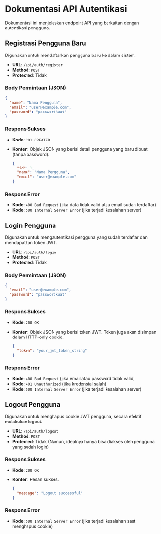 # Dokumentasi API Autentikasi

Dokumentasi ini menjelaskan endpoint API yang berkaitan dengan autentikasi pengguna.

## Registrasi Pengguna Baru

Digunakan untuk mendaftarkan pengguna baru ke dalam sistem.

- **URL**: `/api/auth/register`
- **Method**: `POST`
- **Protected**: Tidak

### Body Permintaan (JSON)

```json
{
  "name": "Nama Pengguna",
  "email": "user@example.com",
  "password": "passwordkuat"
}
```

### Respons Sukses

- **Kode**: `201 CREATED`
- **Konten**: Objek JSON yang berisi detail pengguna yang baru dibuat (tanpa password).

  ```json
  {
    "id": 1,
    "name": "Nama Pengguna",
    "email": "user@example.com"
  }
  ```

### Respons Error

- **Kode**: `400 Bad Request` (jika data tidak valid atau email sudah terdaftar)
- **Kode**: `500 Internal Server Error` (jika terjadi kesalahan server)

## Login Pengguna

Digunakan untuk mengautentikasi pengguna yang sudah terdaftar dan mendapatkan token JWT.

- **URL**: `/api/auth/login`
- **Method**: `POST`
- **Protected**: Tidak

### Body Permintaan (JSON)

```json
{
  "email": "user@example.com",
  "password": "passwordkuat"
}
```

### Respons Sukses

- **Kode**: `200 OK`
- **Konten**: Objek JSON yang berisi token JWT. Token juga akan disimpan dalam HTTP-only cookie.

  ```json
  {
    "token": "your_jwt_token_string"
  }
  ```

### Respons Error

- **Kode**: `400 Bad Request` (jika email atau password tidak valid)
- **Kode**: `401 Unauthorized` (jika kredensial salah)
- **Kode**: `500 Internal Server Error` (jika terjadi kesalahan server)

## Logout Pengguna

Digunakan untuk menghapus cookie JWT pengguna, secara efektif melakukan logout.

- **URL**: `/api/auth/logout`
- **Method**: `POST`
- **Protected**: Tidak (Namun, idealnya hanya bisa diakses oleh pengguna yang sudah login)

### Respons Sukses

- **Kode**: `200 OK`
- **Konten**: Pesan sukses.

  ```json
  {
    "message": "Logout successful"
  }
  ```

### Respons Error

- **Kode**: `500 Internal Server Error` (jika terjadi kesalahan saat menghapus cookie)
